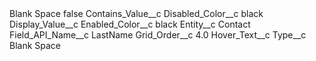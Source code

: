 <?xml version="1.0" encoding="UTF-8"?>
<CustomMetadata xmlns="http://soap.sforce.com/2006/04/metadata" xmlns:xsi="http://www.w3.org/2001/XMLSchema-instance" xmlns:xsd="http://www.w3.org/2001/XMLSchema">
    <label>Blank Space</label>
    <protected>false</protected>
    <values>
        <field>Contains_Value__c</field>
        <value xsi:nil="true"/>
    </values>
    <values>
        <field>Disabled_Color__c</field>
        <value xsi:type="xsd:string">black</value>
    </values>
    <values>
        <field>Display_Value__c</field>
        <value xsi:nil="true"/>
    </values>
    <values>
        <field>Enabled_Color__c</field>
        <value xsi:type="xsd:string">black</value>
    </values>
    <values>
        <field>Entity__c</field>
        <value xsi:type="xsd:string">Contact</value>
    </values>
    <values>
        <field>Field_API_Name__c</field>
        <value xsi:type="xsd:string">LastName</value>
    </values>
    <values>
        <field>Grid_Order__c</field>
        <value xsi:type="xsd:double">4.0</value>
    </values>
    <values>
        <field>Hover_Text__c</field>
        <value xsi:nil="true"/>
    </values>
    <values>
        <field>Type__c</field>
        <value xsi:type="xsd:string">Blank Space</value>
    </values>
</CustomMetadata>
